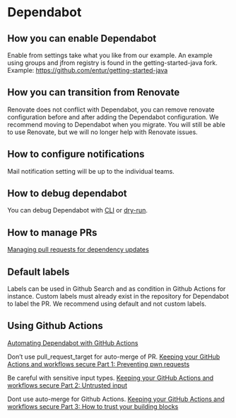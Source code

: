 # Dependabot
## How you can enable Dependabot
Enable from settings take what you like from our example. An example using groups and jfrom registry is found in the getting-started-java fork.
Example: https://github.com/entur/getting-started-java

## How you can transition from Renovate
Renovate does not conflict with Dependabot, you can remove renovate configuration before and after adding the Dependabot configuration.
We recommend moving to Dependabot when you migrate. You will still be able to use Renovate, but we will no longer help with Renovate issues.

## How to configure notifications
Mail notification setting will be up to the individual teams.

## How to debug dependabot
You can debug Dependabot with [CLI](https://github.com/dependabot/cli) or [dry-run](https://github.com/dependabot/dependabot-core/blob/main/README.md#dry-run-script).

## How to manage PRs
[Managing pull requests for dependency updates](https://docs.github.com/en/code-security/dependabot/working-with-dependabot/managing-pull-requests-for-dependency-updates)

## Default labels
Labels can be used in Github Search and as condition in Github Actions for instance.
Custom labels must already exist in the repository for Dependabot to label the PR. We recommend using default and not custom labels.

## Using Github Actions
[Automating Dependabot with GitHub Actions](https://docs.github.com/en/code-security/dependabot/working-with-dependabot/automating-dependabot-with-github-actions)

Don’t use pull_request_target for auto-merge of PR. [Keeping your GitHub Actions and workflows secure Part 1: Preventing pwn requests ](https://securitylab.github.com/research/github-actions-preventing-pwn-requests/)

Be careful with sensitive input types. [Keeping your GitHub Actions and workflows secure Part 2: Untrusted input](https://securitylab.github.com/research/github-actions-untrusted-input/)

Dont use auto-merge for Github Actions. [Keeping your GitHub Actions and workflows secure Part 3: How to trust your building blocks ](https://securitylab.github.com/research/github-actions-building-blocks/)